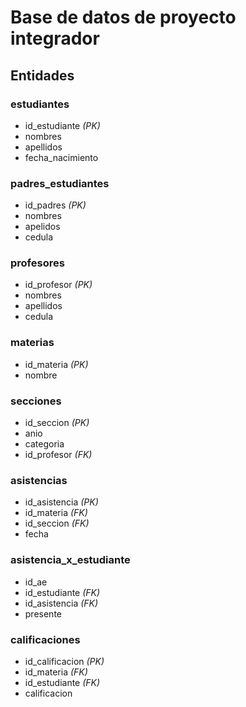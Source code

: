 # Base de datos de proyecto integrador

## Entidades

### estudiantes
- id_estudiante *(PK)*
- nombres
- apellidos
- fecha_nacimiento

### padres_estudiantes
- id_padres *(PK)*
- nombres
- apelidos
- cedula

### profesores
- id_profesor *(PK)*
- nombres
- apellidos
- cedula

### materias
- id_materia *(PK)*
- nombre

### secciones
- id_seccion *(PK)*
- anio
- categoria
- id_profesor *(FK)*

### asistencias
- id_asistencia *(PK)*
- id_materia *(FK)*
- id_seccion *(FK)*
- fecha 

### asistencia_x_estudiante
- id_ae
- id_estudiante *(FK)*
- id_asistencia *(FK)*
- presente

### calificaciones
- id_calificacion *(PK)*
- id_materia *(FK)*
- id_estudiante *(FK)*
- calificacion